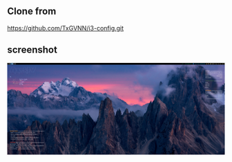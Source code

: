 ## Clone from
https://github.com/TxGVNN/i3-config.git

## screenshot
![screenshot](./screenshot.png)
